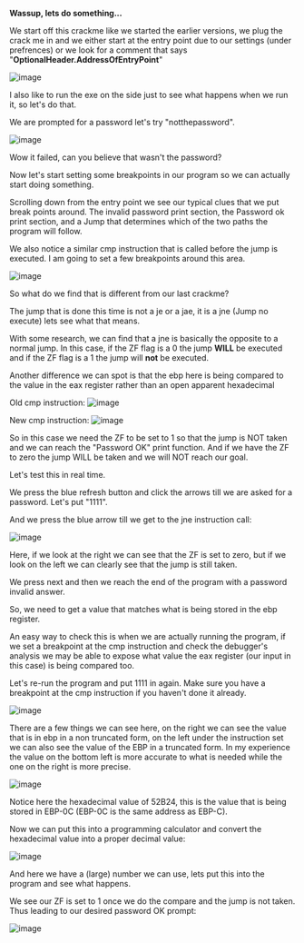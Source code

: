 **Wassup, lets do something...**

We start off this crackme like we started the earlier versions, we plug the crack me in and we either start at the entry point due to our settings (under prefrences) or we look for a comment that says "**OptionalHeader.AddressOfEntryPoint**"

![image](https://github.com/suhuf/RE_Writeups/assets/105312929/82f85816-67dc-4295-9cdd-466ce21a2c91)

I also like to run the exe on the side just to see what happens when we run it, so let's do that. 

We are prompted for a password let's try "notthepassword".

![image](https://github.com/suhuf/RE_Writeups/assets/105312929/f72ddea0-d16d-42b8-8cc3-a458df12435c)

Wow it failed, can you believe that wasn't the password? 

Now let's start setting some breakpoints in our program so we can actually start doing something.

Scrolling down from the entry point we see our typical clues that we put break points around. The invalid password print section, the Password ok print section, and a Jump that determines which of the two paths the program will follow.

We also notice a similar cmp instruction that is called before the jump is executed. I am going to set a few breakpoints around this area. 


![image](https://github.com/suhuf/RE_Writeups/assets/105312929/62e62a08-02fd-439e-81cb-456ef682efa0)

So what do we find that is different from our last crackme? 

The jump that is done this time is not a je or a jae, it is a jne (Jump no execute) lets see what that means.

With some research, we can find that a jne is basically the opposite to a normal jump. In this case, if the ZF flag is a 0 the jump **WILL** be executed and if the ZF flag is a 1 the jump will **not** be executed.

Another difference we can spot is that the ebp here is being compared to the value in the eax register rather than an open apparent hexadecimal  

Old cmp instruction:
![image](https://github.com/suhuf/RE_Writeups/assets/105312929/2298b2fc-3d6f-48fb-a9d6-1f03dff9fc7f)

New cmp instruction:
![image](https://github.com/suhuf/RE_Writeups/assets/105312929/98a8af64-e235-421b-9bb9-79dc0344bfa5)


So in this case we need the ZF to be set to 1 so that the jump is NOT taken and we can reach the "Password OK" print function. And if we have the ZF to zero the jump WILL be taken and we will NOT reach our goal. 

Let's test this in real time.

We press the blue refresh button and click the arrows till we are asked for a password. Let's put "1111".

And we press the blue arrow till we get to the jne instruction call:

![image](https://github.com/suhuf/RE_Writeups/assets/105312929/4f2ef525-0cee-4989-a9e7-282bab80e11b)


Here, if we look at the right we can see that the ZF is set to zero, but if we look on the left we can clearly see that the jump is still taken. 

We press next and then we reach the end of the program with a password invalid answer.

So, we need to get a value that matches what is being stored in the ebp register. 

An easy way to check this is when we are actually running the program, if we set a breakpoint at the cmp instruction and check the debugger's analysis we may be able to expose what value the eax register (our input in this case) is being compared too.

Let's re-run the program and put 1111 in again. Make sure you have a breakpoint at the cmp instruction if you haven't done it already. 

![image](https://github.com/suhuf/RE_Writeups/assets/105312929/b8503c68-7d50-4adc-8c58-07cb54268d7a)

There are a few things we can see here, on the right we can see the value that is in ebp in a non truncated form, on the left under the instruction set we can also see the value of the EBP in a truncated form. In my experience the value on the bottom left is more accurate to what is needed while the one on the right is more precise.

![image](https://github.com/suhuf/RE_Writeups/assets/105312929/c545f089-a8b0-41f8-b143-273056d1d095)

Notice here the hexadecimal value of 52B24, this is the value that is being stored in EBP-0C (EBP-0C is the same address as EBP-C).

Now we can put this into a programming calculator and convert the hexadecimal value into a proper decimal value:

![image](https://github.com/suhuf/RE_Writeups/assets/105312929/ed6ee6c5-c9c6-458e-9c78-332a4a0755e9)

And here we have a (large) number we can use, lets put this into the program and see what happens.

We see our ZF is set to 1 once we do the compare and the jump is not taken. Thus leading to our desired password OK prompt:

![image](https://github.com/suhuf/RE_Writeups/assets/105312929/099a7ddd-9ac0-47c2-b1a8-3af58d9ede66)



























